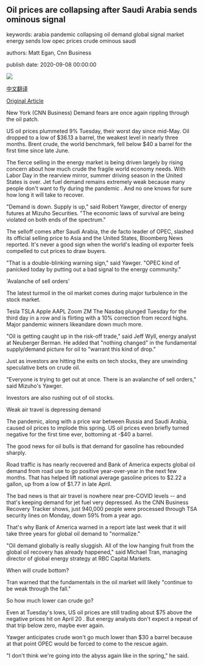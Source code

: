 ## Oil prices are collapsing after Saudi Arabia sends ominous signal

keywords: arabia pandemic collapsing oil demand global signal market energy sends low opec prices crude ominous saudi

authors: Matt Egan, Cnn Business

publish date: 2020-09-08 00:00:00

![](https://cdn.cnn.com/cnnnext/dam/assets/200908094623-us-gas-station-0821-super-tease.jpg)

[中文翻译](Oil%20prices%20are%20collapsing%20after%20Saudi%20Arabia%20sends%20ominous%20signal_zh.md)

[Original Article](https://edition.cnn.com/2020/09/08/investing/oil-prices-drop-saudi-arabia/index.html)

New York (CNN Business) Demand fears are once again rippling through the oil patch.

US oil prices plummeted 9% Tuesday, their worst day since mid-May. Oil dropped to a low of $36.13 a barrel, the weakest level in nearly three months. Brent crude, the world benchmark, fell below $40 a barrel for the first time since late June.

The fierce selling in the energy market is being driven largely by rising concern about how much crude the fragile world economy needs. With Labor Day in the rearview mirror, summer driving season in the United States is over. Jet fuel demand remains extremely weak because many people don't want to fly during the pandemic . And no one knows for sure how long it will take to recover.

"Demand is down. Supply is up," said Robert Yawger, director of energy futures at Mizuho Securities. "The economic laws of survival are being violated on both ends of the spectrum."

The selloff comes after Saudi Arabia, the de facto leader of OPEC, slashed its official selling price to Asia and the United States, Bloomberg News reported. It's never a good sign when the world's leading oil exporter feels compelled to cut prices to draw buyers.

"That is a double-blinking warning sign," said Yawger. "OPEC kind of panicked today by putting out a bad signal to the energy community."

'Avalanche of sell orders'

The latest turmoil in the oil market comes during major turbulence in the stock market.

Tesla TSLA Apple AAPL Zoom ZM The Nasdaq plunged Tuesday for the third day in a row and is flirting with a 10% correction from record highs. Major pandemic winners likeandare down much more.

"Oil is getting caught up in the risk-off trade," said Jeff Wyll, energy analyst at Neuberger Berman. He added that "nothing changed" in the fundamental supply/demand picture for oil to "warrant this kind of drop."

Just as investors are hitting the exits on tech stocks, they are unwinding speculative bets on crude oil.

"Everyone is trying to get out at once. There is an avalanche of sell orders," said Mizuho's Yawger.

Investors are also rushing out of oil stocks.

Weak air travel is depressing demand

The pandemic, along with a price war between Russia and Saudi Arabia, caused oil prices to implode this spring. US oil prices even briefly turned negative for the first time ever, bottoming at -$40 a barrel.

The good news for oil bulls is that demand for gasoline has rebounded sharply.

Road traffic is has nearly recovered and Bank of America expects global oil demand from road use to go positive year-over-year in the next few months. That has helped lift national average gasoline prices to $2.22 a gallon, up from a low of $1.77 in late April.

The bad news is that air travel is nowhere near pre-COVID levels -- and that's keeping demand for jet fuel very depressed. As the CNN Business Recovery Tracker shows, just 940,000 people were processed through TSA security lines on Monday, down 59% from a year ago.

That's why Bank of America warned in a report late last week that it will take three years for global oil demand to "normalize."

"Oil demand globally is really sluggish. All of the low hanging fruit from the global oil recovery has already happened," said Michael Tran, managing director of global energy strategy at RBC Capital Markets.

When will crude bottom?

Tran warned that the fundamentals in the oil market will likely "continue to be weak through the fall."

So how much lower can crude go?

Even at Tuesday's lows, US oil prices are still trading about $75 above the negative prices hit on April 20 . But energy analysts don't expect a repeat of that trip below zero, maybe ever again.

Yawger anticipates crude won't go much lower than $30 a barrel because at that point OPEC would be forced to come to the rescue again.

"I don't think we're going into the abyss again like in the spring," he said.
